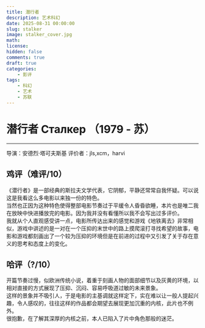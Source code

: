 ```yaml
---
title: 潜行者
description: 艺术科幻
date: 2025-08-31 00:00:00
slug: stalker
image: stalker_cover.jpg
math: 
license: 
hidden: false
comments: true
draft: true
categories:
    - 影评
tags:
    - 科幻
    - 艺术
    - 苏联
---
```


# **潜行者 Сталкер （1979 - 苏）**  
***
导演：安德烈·塔可夫斯基
评价者：jls,xcm，harvi
## **鸡评（难评/10）**
《潜行者》是一部经典的斯拉夫文学代表，它阴郁，平静还常常自我怀疑。可以说这是我看这么多电影以来独一份的特色。  
当然也正因为这种特色使得整部电影节奏过于平缓令人昏昏欲睡，本片也是唯二我在放映中快进播放完的电影。因为我并没有看懂所以我不会写出过多评价。  
我就从个人直观感受讲一点，电影所传达出来的感觉和游戏《地铁离去》非常相似，游戏中讲述的是一对在一个压抑的末世中的路上摸爬滚打寻找希望的故事，电影和游戏都刻画出了一个较为压抑的环境但是在前进的过程中又引发了关于存在意义的思考和态度上的变化。  
## **哈评（?/10）**
开篇节奏过慢，似欧洲传统小说，着重于刻画人物的面部细节以及灰黄的环境，以相对直接的方式展现了压抑、沉闷、容易呼吸道过敏的未来景象。  
这样的景象并不吸引人，于是电影的主基调就这样定下，实在难以让一般人提起兴趣，令人感叹的，往往这样的作品都会期望去展现更加沉重的内核，此片也不例外。  
很抱歉，在了解其深厚的内核之前，本人已陷入了片中角色那般的迷茫。
